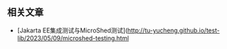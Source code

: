 ## 相关文章

+ [Jakarta EE集成测试与MicroShed测试](http://tu-yucheng.github.io/test-lib/2023/05/09/microshed-testing.html